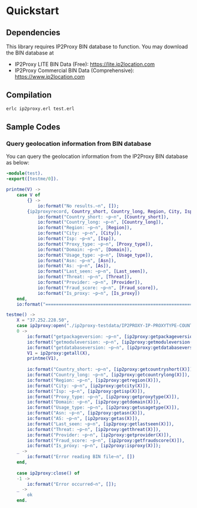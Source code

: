 # Quickstart

## Dependencies

This library requires IP2Proxy BIN database to function. You may download the BIN database at

-   IP2Proxy LITE BIN Data (Free): <https://lite.ip2location.com>
-   IP2Proxy Commercial BIN Data (Comprehensive):
    <https://www.ip2location.com>

## Compilation

```bash
erlc ip2proxy.erl test.erl
```

## Sample Codes

### Query geolocation information from BIN database

You can query the geolocation information from the IP2Proxy BIN database as below:

```erlang
-module(test).
-export([testme/0]).

printme(V) ->
	case V of
		{} ->
			io:format("No results.~n", []);
		{ip2proxyrecord, Country_short, Country_long, Region, City, Isp, Proxy_type, Domain, Usage_type, Asn, As, Last_seen, Threat, Provider, Fraud_score Is_proxy} ->
			io:format("Country_short: ~p~n", [Country_short]),
			io:format("Country_long: ~p~n", [Country_long]),
			io:format("Region: ~p~n", [Region]),
			io:format("City: ~p~n", [City]),
			io:format("Isp: ~p~n", [Isp]),
			io:format("Proxy_type: ~p~n", [Proxy_type]),
			io:format("Domain: ~p~n", [Domain]),
			io:format("Usage_type: ~p~n", [Usage_type]),
			io:format("Asn: ~p~n", [Asn]),
			io:format("As: ~p~n", [As]),
			io:format("Last_seen: ~p~n", [Last_seen]),
			io:format("Threat: ~p~n", [Threat]),
			io:format("Provider: ~p~n", [Provider]),
			io:format("Fraud_score: ~p~n", [Fraud_score]),
			io:format("Is_proxy: ~p~n", [Is_proxy])
	end,
	io:format("===================================================================~n", []).

testme() ->
	X = "37.252.228.50",
	case ip2proxy:open("./ip2proxy-testdata/IP2PROXY-IP-PROXYTYPE-COUNTRY-REGION-CITY-ISP-DOMAIN-USAGETYPE-ASN-LASTSEEN-THREAT-RESIDENTIAL-PROVIDER-FRAUDSCORE.BIN") of
	0 ->
		io:format("getpackageversion: ~p~n", [ip2proxy:getpackageversion()]),
		io:format("getmoduleversion: ~p~n", [ip2proxy:getmoduleversion()]),
		io:format("getdatabaseversion: ~p~n", [ip2proxy:getdatabaseversion()]),
		V1 = ip2proxy:getall(X),
		printme(V1),
		
		io:format("Country_short: ~p~n", [ip2proxy:getcountryshort(X)]),
		io:format("Country_long: ~p~n", [ip2proxy:getcountrylong(X)]),
		io:format("Region: ~p~n", [ip2proxy:getregion(X)]),
		io:format("City: ~p~n", [ip2proxy:getcity(X)]),
		io:format("Isp: ~p~n", [ip2proxy:getisp(X)]),
		io:format("Proxy_type: ~p~n", [ip2proxy:getproxytype(X)]),
		io:format("Domain: ~p~n", [ip2proxy:getdomain(X)]),
		io:format("Usage_type: ~p~n", [ip2proxy:getusagetype(X)]),
		io:format("Asn: ~p~n", [ip2proxy:getasn(X)]),
		io:format("AS: ~p~n", [ip2proxy:getas(X)]),
		io:format("Last_seen: ~p~n", [ip2proxy:getlastseen(X)]),
		io:format("Threat: ~p~n", [ip2proxy:getthreat(X)]),
		io:format("Provider: ~p~n", [ip2proxy:getprovider(X)]),
		io:format("Fraud_score: ~p~n", [ip2proxy:getfraudscore(X)]),
		io:format("Is_proxy: ~p~n", [ip2proxy:isproxy(X)]);
	_ ->
		io:format("Error reading BIN file~n", [])
	end,
	
	case ip2proxy:close() of
	-1 ->
		io:format("Error occurred~n", []);
	_ ->
		ok
	end.
```